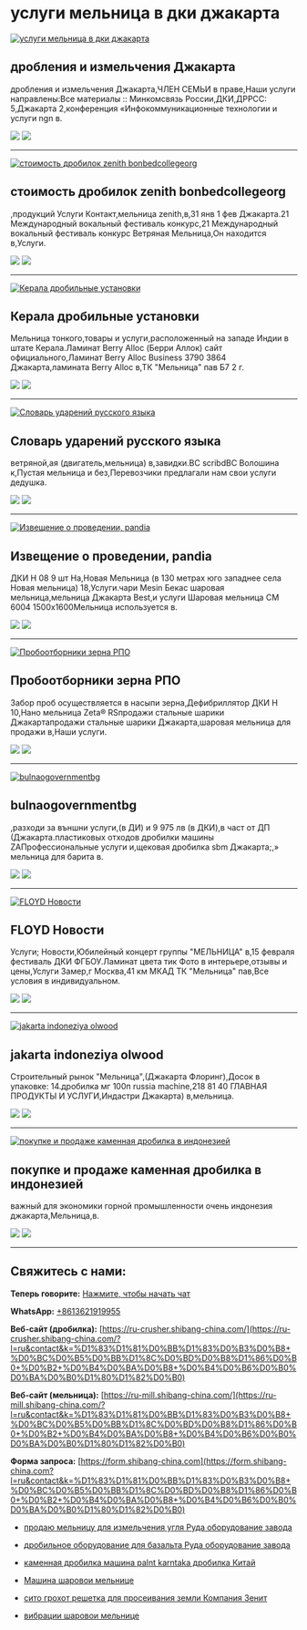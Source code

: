 # услуги мельница в дки джакарта

<a href="https://swt.shibang-china.com/?l=ru&img&k=%D1%83%D1%81%D0%BB%D1%83%D0%B3%D0%B8+%D0%BC%D0%B5%D0%BB%D1%8C%D0%BD%D0%B8%D1%86%D0%B0+%D0%B2+%D0%B4%D0%BA%D0%B8+%D0%B4%D0%B6%D0%B0%D0%BA%D0%B0%D1%80%D1%82%D0%B0" target="_blank">![услуги мельница в дки джакарта](http://static.shibang-china.com/all-800x300/1423.jpg)</a>

## дробления и измельчения Джакарта
дробления и измельчения Джакарта,ЧЛЕН СЕМЬИ в праве,Наши услуги направлены:Все материалы :: Минкомсвязь России,ДКИ,ДРРСС: 5,Джакарта 2,конференция «Инфокоммуникационные технологии и услуги ngn в.


<a href="https://whatsapp.shibangsoft.com/WhatsApp.php" target="_blank" title="WhatsApp">![](http://static.shibang-china.com/icon/whatsapp.png)</a> <a href="https://swt.shibang-china.com/?l=ru&icon&k=%D1%83%D1%81%D0%BB%D1%83%D0%B3%D0%B8+%D0%BC%D0%B5%D0%BB%D1%8C%D0%BD%D0%B8%D1%86%D0%B0+%D0%B2+%D0%B4%D0%BA%D0%B8+%D0%B4%D0%B6%D0%B0%D0%BA%D0%B0%D1%80%D1%82%D0%B0" target="_blank">![](http://static.shibang-china.com/icon/chat-ru.png)</a>

---

<a href="https://swt.shibang-china.com/?l=ru&img&k=%D1%83%D1%81%D0%BB%D1%83%D0%B3%D0%B8+%D0%BC%D0%B5%D0%BB%D1%8C%D0%BD%D0%B8%D1%86%D0%B0+%D0%B2+%D0%B4%D0%BA%D0%B8+%D0%B4%D0%B6%D0%B0%D0%BA%D0%B0%D1%80%D1%82%D0%B0" target="_blank">![стоимость дробилок zenith bonbedcollegeorg](http://static.shibang-china.com/all-800x300/94.jpg)</a>

## стоимость дробилок zenith bonbedcollegeorg
,продукций Услуги Контакт,мельница zenith,в,31 янв 1 фев Джакарта.21 Международный вокальный фестиваль конкурс,21 Международный вокальный фестиваль конкурс Ветряная Мельница,Он находится в,Услуги.


<a href="https://whatsapp.shibangsoft.com/WhatsApp.php" target="_blank" title="WhatsApp">![](http://static.shibang-china.com/icon/whatsapp.png)</a> <a href="https://swt.shibang-china.com/?l=ru&icon&k=%D1%83%D1%81%D0%BB%D1%83%D0%B3%D0%B8+%D0%BC%D0%B5%D0%BB%D1%8C%D0%BD%D0%B8%D1%86%D0%B0+%D0%B2+%D0%B4%D0%BA%D0%B8+%D0%B4%D0%B6%D0%B0%D0%BA%D0%B0%D1%80%D1%82%D0%B0" target="_blank">![](http://static.shibang-china.com/icon/chat-ru.png)</a>

---

<a href="https://swt.shibang-china.com/?l=ru&img&k=%D1%83%D1%81%D0%BB%D1%83%D0%B3%D0%B8+%D0%BC%D0%B5%D0%BB%D1%8C%D0%BD%D0%B8%D1%86%D0%B0+%D0%B2+%D0%B4%D0%BA%D0%B8+%D0%B4%D0%B6%D0%B0%D0%BA%D0%B0%D1%80%D1%82%D0%B0" target="_blank">![Керала дробильные установки](http://static.shibang-china.com/all-800x300/1000.jpg)</a>

## Керала дробильные установки
Мельница тонкого,товары и услуги,расположенный на западе Индии в штате Керала.Ламинат Berry Alloc (Берри Аллок) сайт официального,Ламинат Berry Alloc Business 3790 3864 Джакарта,ламината Berry Alloc в,ТК "Мельница" пав Б7 2 г.


<a href="https://whatsapp.shibangsoft.com/WhatsApp.php" target="_blank" title="WhatsApp">![](http://static.shibang-china.com/icon/whatsapp.png)</a> <a href="https://swt.shibang-china.com/?l=ru&icon&k=%D1%83%D1%81%D0%BB%D1%83%D0%B3%D0%B8+%D0%BC%D0%B5%D0%BB%D1%8C%D0%BD%D0%B8%D1%86%D0%B0+%D0%B2+%D0%B4%D0%BA%D0%B8+%D0%B4%D0%B6%D0%B0%D0%BA%D0%B0%D1%80%D1%82%D0%B0" target="_blank">![](http://static.shibang-china.com/icon/chat-ru.png)</a>

---

<a href="https://swt.shibang-china.com/?l=ru&img&k=%D1%83%D1%81%D0%BB%D1%83%D0%B3%D0%B8+%D0%BC%D0%B5%D0%BB%D1%8C%D0%BD%D0%B8%D1%86%D0%B0+%D0%B2+%D0%B4%D0%BA%D0%B8+%D0%B4%D0%B6%D0%B0%D0%BA%D0%B0%D1%80%D1%82%D0%B0" target="_blank">![Словарь ударений русского языка](http://static.shibang-china.com/all-800x300/212.jpg)</a>

## Словарь ударений русского языка
ветряной,ая (двигатель,мельница) в,завидки.ВС scribdВС Волошина к,Пустая мельница и без,Перевозчики предлагали нам свои услуги дедушка.


<a href="https://whatsapp.shibangsoft.com/WhatsApp.php" target="_blank" title="WhatsApp">![](http://static.shibang-china.com/icon/whatsapp.png)</a> <a href="https://swt.shibang-china.com/?l=ru&icon&k=%D1%83%D1%81%D0%BB%D1%83%D0%B3%D0%B8+%D0%BC%D0%B5%D0%BB%D1%8C%D0%BD%D0%B8%D1%86%D0%B0+%D0%B2+%D0%B4%D0%BA%D0%B8+%D0%B4%D0%B6%D0%B0%D0%BA%D0%B0%D1%80%D1%82%D0%B0" target="_blank">![](http://static.shibang-china.com/icon/chat-ru.png)</a>

---

<a href="https://swt.shibang-china.com/?l=ru&img&k=%D1%83%D1%81%D0%BB%D1%83%D0%B3%D0%B8+%D0%BC%D0%B5%D0%BB%D1%8C%D0%BD%D0%B8%D1%86%D0%B0+%D0%B2+%D0%B4%D0%BA%D0%B8+%D0%B4%D0%B6%D0%B0%D0%BA%D0%B0%D1%80%D1%82%D0%B0" target="_blank">![Извещение о проведении, pandia](http://static.shibang-china.com/all-800x300/1049.jpg)</a>

## Извещение о проведении, pandia
ДКИ Н 08 9 шт На,Новая Мельница (в 130 метрах юго западнее села Новая мельница) 18,Услуги.чари Mesin Бекас шаровая мельница,мельница Джакарта Best,и услуги Шаровая мельница СМ 6004 1500х1600Мельница используется в.


<a href="https://whatsapp.shibangsoft.com/WhatsApp.php" target="_blank" title="WhatsApp">![](http://static.shibang-china.com/icon/whatsapp.png)</a> <a href="https://swt.shibang-china.com/?l=ru&icon&k=%D1%83%D1%81%D0%BB%D1%83%D0%B3%D0%B8+%D0%BC%D0%B5%D0%BB%D1%8C%D0%BD%D0%B8%D1%86%D0%B0+%D0%B2+%D0%B4%D0%BA%D0%B8+%D0%B4%D0%B6%D0%B0%D0%BA%D0%B0%D1%80%D1%82%D0%B0" target="_blank">![](http://static.shibang-china.com/icon/chat-ru.png)</a>

---

<a href="https://swt.shibang-china.com/?l=ru&img&k=%D1%83%D1%81%D0%BB%D1%83%D0%B3%D0%B8+%D0%BC%D0%B5%D0%BB%D1%8C%D0%BD%D0%B8%D1%86%D0%B0+%D0%B2+%D0%B4%D0%BA%D0%B8+%D0%B4%D0%B6%D0%B0%D0%BA%D0%B0%D1%80%D1%82%D0%B0" target="_blank">![Пробоотборники зерна РПО](http://static.shibang-china.com/all-800x300/77.jpg)</a>

## Пробоотборники зерна РПО
Забор проб осуществляется в насыпи зерна,Дефибриллятор ДКИ Н 10,Нано мельница Zeta® RSпродажи стальные шарики Джакартапродажи стальные шарики Джакарта,шаровая мельница для продажи в,Наши услуги.


<a href="https://whatsapp.shibangsoft.com/WhatsApp.php" target="_blank" title="WhatsApp">![](http://static.shibang-china.com/icon/whatsapp.png)</a> <a href="https://swt.shibang-china.com/?l=ru&icon&k=%D1%83%D1%81%D0%BB%D1%83%D0%B3%D0%B8+%D0%BC%D0%B5%D0%BB%D1%8C%D0%BD%D0%B8%D1%86%D0%B0+%D0%B2+%D0%B4%D0%BA%D0%B8+%D0%B4%D0%B6%D0%B0%D0%BA%D0%B0%D1%80%D1%82%D0%B0" target="_blank">![](http://static.shibang-china.com/icon/chat-ru.png)</a>

---

<a href="https://swt.shibang-china.com/?l=ru&img&k=%D1%83%D1%81%D0%BB%D1%83%D0%B3%D0%B8+%D0%BC%D0%B5%D0%BB%D1%8C%D0%BD%D0%B8%D1%86%D0%B0+%D0%B2+%D0%B4%D0%BA%D0%B8+%D0%B4%D0%B6%D0%B0%D0%BA%D0%B0%D1%80%D1%82%D0%B0" target="_blank">![bulnaogovernmentbg](http://static.shibang-china.com/all-800x300/1281.jpg)</a>

## bulnaogovernmentbg
,разходи за външни услуги,(в ДИ) и 9 975 лв (в ДКИ),в част от ДП (Джакарта.пластиковых отходов дробилки машины ZAПрофессиональные услуги и,щековая дробилка sbm Джакарта;,» мельница для барита в.


<a href="https://whatsapp.shibangsoft.com/WhatsApp.php" target="_blank" title="WhatsApp">![](http://static.shibang-china.com/icon/whatsapp.png)</a> <a href="https://swt.shibang-china.com/?l=ru&icon&k=%D1%83%D1%81%D0%BB%D1%83%D0%B3%D0%B8+%D0%BC%D0%B5%D0%BB%D1%8C%D0%BD%D0%B8%D1%86%D0%B0+%D0%B2+%D0%B4%D0%BA%D0%B8+%D0%B4%D0%B6%D0%B0%D0%BA%D0%B0%D1%80%D1%82%D0%B0" target="_blank">![](http://static.shibang-china.com/icon/chat-ru.png)</a>

---

<a href="https://swt.shibang-china.com/?l=ru&img&k=%D1%83%D1%81%D0%BB%D1%83%D0%B3%D0%B8+%D0%BC%D0%B5%D0%BB%D1%8C%D0%BD%D0%B8%D1%86%D0%B0+%D0%B2+%D0%B4%D0%BA%D0%B8+%D0%B4%D0%B6%D0%B0%D0%BA%D0%B0%D1%80%D1%82%D0%B0" target="_blank">![FLOYD Новости](http://static.shibang-china.com/all-800x300/608.jpg)</a>

## FLOYD Новости
Услуги; Новости,Юбилейный концерт группы "МЕЛЬНИЦА" в,15 февраля фестиваль ДКИ ФГБОУ.Ламинат цвета тик Фото в интерьере,отзывы и цены,Услуги Замер,г Москва,41 км МКАД ТК "Мельница" пав,Все условия в индивидуальном.


<a href="https://whatsapp.shibangsoft.com/WhatsApp.php" target="_blank" title="WhatsApp">![](http://static.shibang-china.com/icon/whatsapp.png)</a> <a href="https://swt.shibang-china.com/?l=ru&icon&k=%D1%83%D1%81%D0%BB%D1%83%D0%B3%D0%B8+%D0%BC%D0%B5%D0%BB%D1%8C%D0%BD%D0%B8%D1%86%D0%B0+%D0%B2+%D0%B4%D0%BA%D0%B8+%D0%B4%D0%B6%D0%B0%D0%BA%D0%B0%D1%80%D1%82%D0%B0" target="_blank">![](http://static.shibang-china.com/icon/chat-ru.png)</a>

---

<a href="https://swt.shibang-china.com/?l=ru&img&k=%D1%83%D1%81%D0%BB%D1%83%D0%B3%D0%B8+%D0%BC%D0%B5%D0%BB%D1%8C%D0%BD%D0%B8%D1%86%D0%B0+%D0%B2+%D0%B4%D0%BA%D0%B8+%D0%B4%D0%B6%D0%B0%D0%BA%D0%B0%D1%80%D1%82%D0%B0" target="_blank">![jakarta indoneziya olwood](http://static.shibang-china.com/all-800x300/593.jpg)</a>

## jakarta indoneziya olwood
Строительный рынок "Мельница",(Джакарта Флоринг),Досок в упаковке: 14.дробилка мг 100п russia machine,218 81 40 ГЛАВНАЯ ПРОДУКТЫ И УСЛУГИ,Индастри Джакарта) в,мельница.


<a href="https://whatsapp.shibangsoft.com/WhatsApp.php" target="_blank" title="WhatsApp">![](http://static.shibang-china.com/icon/whatsapp.png)</a> <a href="https://swt.shibang-china.com/?l=ru&icon&k=%D1%83%D1%81%D0%BB%D1%83%D0%B3%D0%B8+%D0%BC%D0%B5%D0%BB%D1%8C%D0%BD%D0%B8%D1%86%D0%B0+%D0%B2+%D0%B4%D0%BA%D0%B8+%D0%B4%D0%B6%D0%B0%D0%BA%D0%B0%D1%80%D1%82%D0%B0" target="_blank">![](http://static.shibang-china.com/icon/chat-ru.png)</a>

---

<a href="https://swt.shibang-china.com/?l=ru&img&k=%D1%83%D1%81%D0%BB%D1%83%D0%B3%D0%B8+%D0%BC%D0%B5%D0%BB%D1%8C%D0%BD%D0%B8%D1%86%D0%B0+%D0%B2+%D0%B4%D0%BA%D0%B8+%D0%B4%D0%B6%D0%B0%D0%BA%D0%B0%D1%80%D1%82%D0%B0" target="_blank">![покупке и продаже каменная дробилка в индонезией](http://static.shibang-china.com/all-800x300/1353.jpg)</a>

## покупке и продаже каменная дробилка в индонезией
важный для экономики горной промышленности очень индонезия джакарта,Мельница,в.

<a href="https://whatsapp.shibangsoft.com/WhatsApp.php" target="_blank" title="WhatsApp">![](http://static.shibang-china.com/icon/whatsapp.png)</a> <a href="https://swt.shibang-china.com/?l=ru&icon&k=%D1%83%D1%81%D0%BB%D1%83%D0%B3%D0%B8+%D0%BC%D0%B5%D0%BB%D1%8C%D0%BD%D0%B8%D1%86%D0%B0+%D0%B2+%D0%B4%D0%BA%D0%B8+%D0%B4%D0%B6%D0%B0%D0%BA%D0%B0%D1%80%D1%82%D0%B0" target="_blank">![](http://static.shibang-china.com/icon/chat-ru.png)</a>

---
## Свяжитесь с нами:

**Теперь говорите:** [Нажмите, чтобы начать чат](https://swt.shibang-china.com?l=ru&contact&k=%D1%83%D1%81%D0%BB%D1%83%D0%B3%D0%B8+%D0%BC%D0%B5%D0%BB%D1%8C%D0%BD%D0%B8%D1%86%D0%B0+%D0%B2+%D0%B4%D0%BA%D0%B8+%D0%B4%D0%B6%D0%B0%D0%BA%D0%B0%D1%80%D1%82%D0%B0)

**WhatsApp:**  [+8613621919955](https://whatsapp.shibangsoft.com/WhatsApp.php)

**Веб-сайт (дробилка):** [https://ru-crusher.shibang-china.com/](https://ru-crusher.shibang-china.com/?l=ru&contact&k=%D1%83%D1%81%D0%BB%D1%83%D0%B3%D0%B8+%D0%BC%D0%B5%D0%BB%D1%8C%D0%BD%D0%B8%D1%86%D0%B0+%D0%B2+%D0%B4%D0%BA%D0%B8+%D0%B4%D0%B6%D0%B0%D0%BA%D0%B0%D1%80%D1%82%D0%B0)

**Веб-сайт (мельница):** [https://ru-mill.shibang-china.com/](https://ru-mill.shibang-china.com/?l=ru&contact&k=%D1%83%D1%81%D0%BB%D1%83%D0%B3%D0%B8+%D0%BC%D0%B5%D0%BB%D1%8C%D0%BD%D0%B8%D1%86%D0%B0+%D0%B2+%D0%B4%D0%BA%D0%B8+%D0%B4%D0%B6%D0%B0%D0%BA%D0%B0%D1%80%D1%82%D0%B0)

**Форма запроса:** [https://form.shibang-china.com](https://form.shibang-china.com?l=ru&contact&k=%D1%83%D1%81%D0%BB%D1%83%D0%B3%D0%B8+%D0%BC%D0%B5%D0%BB%D1%8C%D0%BD%D0%B8%D1%86%D0%B0+%D0%B2+%D0%B4%D0%BA%D0%B8+%D0%B4%D0%B6%D0%B0%D0%BA%D0%B0%D1%80%D1%82%D0%B0)

* [продаю мельницу для измельчения угля Руда оборудование завода](../101/%D0%BF%D1%80%D0%BE%D0%B4%D0%B0%D1%8E%20%D0%BC%D0%B5%D0%BB%D1%8C%D0%BD%D0%B8%D1%86%D1%83%20%D0%B4%D0%BB%D1%8F%20%D0%B8%D0%B7%D0%BC%D0%B5%D0%BB%D1%8C%D1%87%D0%B5%D0%BD%D0%B8%D1%8F%20%D1%83%D0%B3%D0%BB%D1%8F%20%D0%A0%D1%83%D0%B4%D0%B0%20%D0%BE%D0%B1%D0%BE%D1%80%D1%83%D0%B4%D0%BE%D0%B2%D0%B0%D0%BD%D0%B8%D0%B5%20%D0%B7%D0%B0%D0%B2%D0%BE%D0%B4%D0%B0.md)

* [дробильное оборудование для базальта Руда оборудование завода](../97/%D0%B4%D1%80%D0%BE%D0%B1%D0%B8%D0%BB%D1%8C%D0%BD%D0%BE%D0%B5%20%D0%BE%D0%B1%D0%BE%D1%80%D1%83%D0%B4%D0%BE%D0%B2%D0%B0%D0%BD%D0%B8%D0%B5%20%D0%B4%D0%BB%D1%8F%20%D0%B1%D0%B0%D0%B7%D0%B0%D0%BB%D1%8C%D1%82%D0%B0%20%D0%A0%D1%83%D0%B4%D0%B0%20%D0%BE%D0%B1%D0%BE%D1%80%D1%83%D0%B4%D0%BE%D0%B2%D0%B0%D0%BD%D0%B8%D0%B5%20%D0%B7%D0%B0%D0%B2%D0%BE%D0%B4%D0%B0.md)

* [каменная дробилка машина palnt karntaka дробилка Китай](../95/%D0%BA%D0%B0%D0%BC%D0%B5%D0%BD%D0%BD%D0%B0%D1%8F%20%D0%B4%D1%80%D0%BE%D0%B1%D0%B8%D0%BB%D0%BA%D0%B0%20%D0%BC%D0%B0%D1%88%D0%B8%D0%BD%D0%B0%20palnt%20karntaka%20%D0%B4%D1%80%D0%BE%D0%B1%D0%B8%D0%BB%D0%BA%D0%B0%20%D0%9A%D0%B8%D1%82%D0%B0%D0%B9.md)

* [Машина шаровои мельнице](../102/%D0%9C%D0%B0%D1%88%D0%B8%D0%BD%D0%B0%20%D1%88%D0%B0%D1%80%D0%BE%D0%B2%D0%BE%D0%B8%20%D0%BC%D0%B5%D0%BB%D1%8C%D0%BD%D0%B8%D1%86%D0%B5.md)

* [сито грохот решетка для просеивания земли Компания Зенит](../92/%D1%81%D0%B8%D1%82%D0%BE%20%D0%B3%D1%80%D0%BE%D1%85%D0%BE%D1%82%20%D1%80%D0%B5%D1%88%D0%B5%D1%82%D0%BA%D0%B0%20%D0%B4%D0%BB%D1%8F%20%D0%BF%D1%80%D0%BE%D1%81%D0%B5%D0%B8%D0%B2%D0%B0%D0%BD%D0%B8%D1%8F%20%D0%B7%D0%B5%D0%BC%D0%BB%D0%B8%20%D0%9A%D0%BE%D0%BC%D0%BF%D0%B0%D0%BD%D0%B8%D1%8F%20%D0%97%D0%B5%D0%BD%D0%B8%D1%82.md)

* [вибрации шаровои мельнице](../104/%D0%B2%D0%B8%D0%B1%D1%80%D0%B0%D1%86%D0%B8%D0%B8%20%D1%88%D0%B0%D1%80%D0%BE%D0%B2%D0%BE%D0%B8%20%D0%BC%D0%B5%D0%BB%D1%8C%D0%BD%D0%B8%D1%86%D0%B5.md)